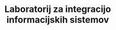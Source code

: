---
abbreviation: LIIS
bannerImg: ''
bannerText: ''
draft: false
externalLink: ''
id: 8
location: ''
projects:
- 15
- 33
- 44
- 77
- 83
- 84
- 86
- 87
- 89
- 111
- 127
- 383
- 390
- 391
- 488
- 491
- 519
- 525
summary: ''
title: Laboratorij za integracijo informacijskih sistemov
---